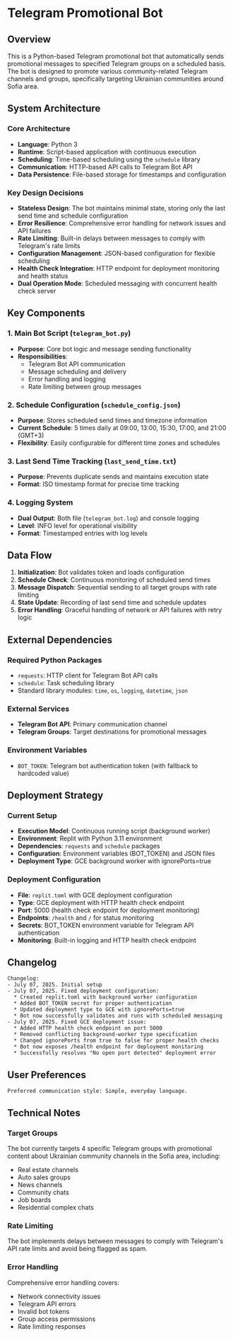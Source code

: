 # Telegram Promotional Bot

## Overview

This is a Python-based Telegram promotional bot that automatically sends promotional messages to specified Telegram groups on a scheduled basis. The bot is designed to promote various community-related Telegram channels and groups, specifically targeting Ukrainian communities around Sofia area.

## System Architecture

### Core Architecture
- **Language**: Python 3
- **Runtime**: Script-based application with continuous execution
- **Scheduling**: Time-based scheduling using the `schedule` library
- **Communication**: HTTP-based API calls to Telegram Bot API
- **Data Persistence**: File-based storage for timestamps and configuration

### Key Design Decisions
- **Stateless Design**: The bot maintains minimal state, storing only the last send time and schedule configuration
- **Error Resilience**: Comprehensive error handling for network issues and API failures
- **Rate Limiting**: Built-in delays between messages to comply with Telegram's rate limits
- **Configuration Management**: JSON-based configuration for flexible scheduling
- **Health Check Integration**: HTTP endpoint for deployment monitoring and health status
- **Dual Operation Mode**: Scheduled messaging with concurrent health check server

## Key Components

### 1. Main Bot Script (`telegram_bot.py`)
- **Purpose**: Core bot logic and message sending functionality
- **Responsibilities**:
  - Telegram Bot API communication
  - Message scheduling and delivery
  - Error handling and logging
  - Rate limiting between group messages

### 2. Schedule Configuration (`schedule_config.json`)
- **Purpose**: Stores scheduled send times and timezone information
- **Current Schedule**: 5 times daily at 09:00, 13:00, 15:30, 17:00, and 21:00 (GMT+3)
- **Flexibility**: Easily configurable for different time zones and schedules

### 3. Last Send Time Tracking (`last_send_time.txt`)
- **Purpose**: Prevents duplicate sends and maintains execution state
- **Format**: ISO timestamp format for precise time tracking

### 4. Logging System
- **Dual Output**: Both file (`telegram_bot.log`) and console logging
- **Level**: INFO level for operational visibility
- **Format**: Timestamped entries with log levels

## Data Flow

1. **Initialization**: Bot validates token and loads configuration
2. **Schedule Check**: Continuous monitoring of scheduled send times
3. **Message Dispatch**: Sequential sending to all target groups with rate limiting
4. **State Update**: Recording of last send time and schedule updates
5. **Error Handling**: Graceful handling of network or API failures with retry logic

## External Dependencies

### Required Python Packages
- `requests`: HTTP client for Telegram Bot API calls
- `schedule`: Task scheduling library
- Standard library modules: `time`, `os`, `logging`, `datetime`, `json`

### External Services
- **Telegram Bot API**: Primary communication channel
- **Telegram Groups**: Target destinations for promotional messages

### Environment Variables
- `BOT_TOKEN`: Telegram bot authentication token (with fallback to hardcoded value)

## Deployment Strategy

### Current Setup
- **Execution Model**: Continuous running script (background worker)
- **Environment**: Replit with Python 3.11 environment
- **Dependencies**: `requests` and `schedule` packages
- **Configuration**: Environment variables (BOT_TOKEN) and JSON files
- **Deployment Type**: GCE background worker with ignorePorts=true

### Deployment Configuration
- **File**: `replit.toml` with GCE deployment configuration
- **Type**: GCE deployment with HTTP health check endpoint
- **Port**: 5000 (health check endpoint for deployment monitoring)
- **Endpoints**: `/health` and `/` for status monitoring
- **Secrets**: BOT_TOKEN environment variable for Telegram API authentication
- **Monitoring**: Built-in logging and HTTP health check endpoint

## Changelog

```
Changelog:
- July 07, 2025. Initial setup
- July 07, 2025. Fixed deployment configuration:
  * Created replit.toml with background worker configuration
  * Added BOT_TOKEN secret for proper authentication
  * Updated deployment type to GCE with ignorePorts=true
  * Bot now successfully validates and runs with scheduled messaging
- July 07, 2025. Fixed GCE deployment issue:
  * Added HTTP health check endpoint on port 5000
  * Removed conflicting background-worker type specification
  * Changed ignorePorts from true to false for proper health checks
  * Bot now exposes /health endpoint for deployment monitoring
  * Successfully resolves "No open port detected" deployment error
```

## User Preferences

```
Preferred communication style: Simple, everyday language.
```

## Technical Notes

### Target Groups
The bot currently targets 4 specific Telegram groups with promotional content about Ukrainian community channels in the Sofia area, including:
- Real estate channels
- Auto sales groups
- News channels
- Community chats
- Job boards
- Residential complex chats

### Rate Limiting
The bot implements delays between messages to comply with Telegram's API rate limits and avoid being flagged as spam.

### Error Handling
Comprehensive error handling covers:
- Network connectivity issues
- Telegram API errors
- Invalid bot tokens
- Group access permissions
- Rate limiting responses